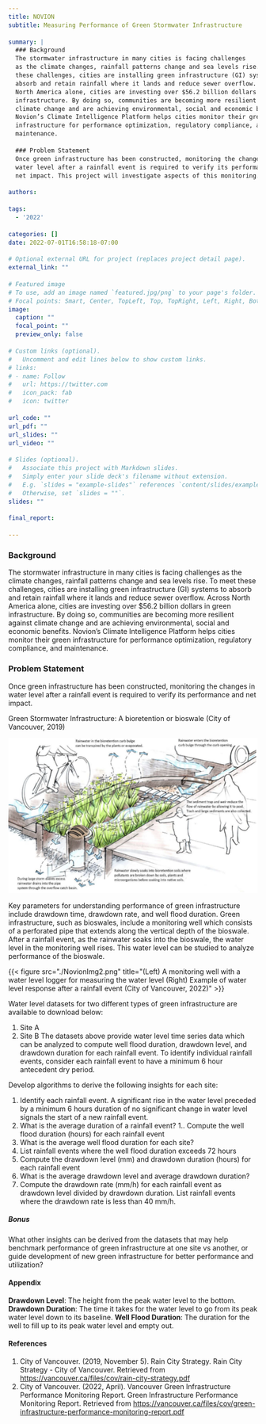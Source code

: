 ```yaml
---
title: NOVION
subtitle: Measuring Performance of Green Stormwater Infrastructure

summary: |
  ### Background
  The stormwater infrastructure in many cities is facing challenges
  as the climate changes, rainfall patterns change and sea levels rise. To meet
  these challenges, cities are installing green infrastructure (GI) systems to
  absorb and retain rainfall where it lands and reduce sewer overflow. Across
  North America alone, cities are investing over $56.2 billion dollars in green
  infrastructure. By doing so, communities are becoming more resilient against
  climate change and are achieving environmental, social and economic benefits.
  Novion’s Climate Intelligence Platform helps cities monitor their green
  infrastructure for performance optimization, regulatory compliance, and
  maintenance.

  ### Problem Statement
  Once green infrastructure has been constructed, monitoring the changes in
  water level after a rainfall event is required to verify its performance and
  net impact. This project will investigate aspects of this monitoring.

authors:

tags:
  - '2022'

categories: []
date: 2022-07-01T16:58:18-07:00

# Optional external URL for project (replaces project detail page).
external_link: ""

# Featured image
# To use, add an image named `featured.jpg/png` to your page's folder.
# Focal points: Smart, Center, TopLeft, Top, TopRight, Left, Right, BottomLeft, Bottom, BottomRight.
image:
  caption: ""
  focal_point: ""
  preview_only: false

# Custom links (optional).
#   Uncomment and edit lines below to show custom links.
# links:
# - name: Follow
#   url: https://twitter.com
#   icon_pack: fab
#   icon: twitter

url_code: ""
url_pdf: ""
url_slides: ""
url_video: ""

# Slides (optional).
#   Associate this project with Markdown slides.
#   Simply enter your slide deck's filename without extension.
#   E.g. `slides = "example-slides"` references `content/slides/example-slides.md`.
#   Otherwise, set `slides = ""`.
slides: ""

final_report:

---
```

### Background
The stormwater infrastructure in many cities is facing challenges as the
climate changes, rainfall patterns change and sea levels rise. To meet these
challenges, cities are installing green infrastructure (GI) systems to absorb
and retain rainfall where it lands and reduce sewer overflow. Across North
America alone, cities are investing over $56.2 billion dollars in green
infrastructure. By doing so, communities are becoming more resilient against
climate change and are achieving environmental, social and economic benefits.
Novion’s Climate Intelligence Platform helps cities monitor their green
infrastructure for performance optimization, regulatory compliance, and
maintenance.


### Problem Statement
Once green infrastructure has been constructed, monitoring the changes in water
level after a rainfall event is required to verify its performance and net
impact.

Green Stormwater Infrastructure: A bioretention or bioswale (City of Vancouver,
2019)

![](NovionImg1.png)

Key parameters for understanding performance of green infrastructure include
drawdown time, drawdown rate, and well flood duration. Green infrastructure,
such as bioswales, include a monitoring well which consists of a perforated
pipe that extends along the vertical depth of the bioswale. After a rainfall
event, as the rainwater soaks into the bioswale, the water level in the
monitoring well rises. This water level can be studied to analyze performance
of the bioswale.

{{< figure src="./NovionImg2.png" title="(Left) A monitoring well with a water level logger for measuring the water level (Right) Example of water level response after a rainfall event (City of Vancouver, 2022)" >}}


Water level datasets for two different types of green infrastructure are
available to download below:
  1. Site A
  2. Site B
The datasets above provide water level time series data which can be analyzed
to compute well flood duration, drawdown level, and drawdown duration for each
rainfall event. To identify individual rainfall events, consider each rainfall
event to have a minimum 6 hour antecedent dry period.

Develop algorithms to derive the following insights for each site:
1. Identify each rainfall event. A significant rise in the water level preceded
by a minimum 6 hours duration of no significant change in water level signals
the start of a new rainfall event.
  1. What is the average duration of a rainfall event?
1.. Compute the well flood duration (hours) for each rainfall event
  1. What is the average well flood duration for each site?
  1. List rainfall events where the well flood duration exceeds 72 hours
1. Compute the drawdown level (mm) and drawdown duration (hours) for each
rainfall event
  1. What is the average drawdown level and average drawdown duration?
  1. Compute the drawdown rate (mm/h) for each rainfall event as drawdown level
divided by drawdown duration. List rainfall events where the drawdown rate is
less than 40 mm/h.

##### Bonus
What other insights can be derived from the datasets that may help benchmark
performance of green infrastructure at one site vs another, or guide
development of new green infrastructure for better performance and utilization?

#### Appendix

**Drawdown Level**: The height from the peak water level to the bottom.
**Drawdown Duration**: The time it takes for the water level to go from its peak water level down
to its baseline.
**Well Flood Duration**: The duration for the well to fill up to its peak water level and empty out.

#### References

1. City of Vancouver. (2019, November 5). Rain City Strategy. Rain City
Strategy - City of Vancouver. Retrieved from
https://vancouver.ca/files/cov/rain-city-strategy.pdf
1. City of Vancouver. (2022, April). Vancouver Green Infrastructure Performance
Monitoring Report. Green Infrastructure Performance Monitoring Report.
Retrieved from
https://vancouver.ca/files/cov/green-infrastructure-performance-monitoring-report.pdf
